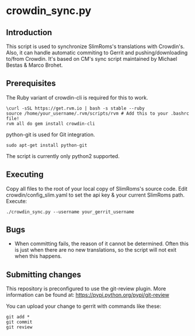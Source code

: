crowdin_sync.py
==================

Introduction
------------
This script is used to synchronize SlimRoms's translations with Crowdin's. Also, it can handle
automatic commiting to Gerrit and pushing/downloading to/from Crowdin. It's based on CM's sync
script maintained by Michael Bestas & Marco Brohet.

Prerequisites
-------------
The Ruby variant of crowdin-cli is required for this to work.

    \curl -sSL https://get.rvm.io | bash -s stable --ruby
    source /home/your_username/.rvm/scripts/rvm # Add this to your .bashrc file!
    rvm all do gem install crowdin-cli

python-git is used for Git integration.

    sudo apt-get install python-git

The script is currently only python2 supported.

Executing
---------
Copy all files to the root of your local copy of SlimRoms's source code.
Edit crowdin/config_slim.yaml to set the api key & your current SlimRoms path.
Execute:

    ./crowdin_sync.py --username your_gerrit_username

Bugs
----
 - When committing fails, the reason of it cannot be determined. Often this is just when there
   are no new translations, so the script will not exit when this happens.

Submitting changes
------------------
This repository is preconfigured to use the git-review plugin. More information can be found at:
https://pypi.python.org/pypi/git-review

You can upload your change to gerrit with commands like these:

    git add *
    git commit
    git review
